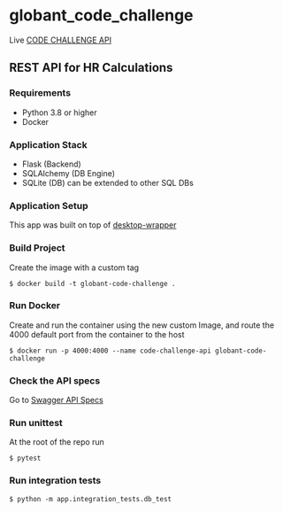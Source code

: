 # globant_code_challenge

Live [CODE CHALLENGE API](https://globantchallenge.sytes.net/apidocs/)

## REST API for HR Calculations

### Requirements

- Python 3.8 or higher
- Docker

### Application Stack

- Flask (Backend)
- SQLAlchemy (DB Engine)
- SQLite (DB) can be extended to other SQL DBs


### Application Setup

This app was built on top of [desktop-wrapper](https://pypi.org/project/desktop-wrapper/)


### Build Project

Create the image with a custom tag

```
$ docker build -t globant-code-challenge .
```

### Run Docker

Create and run the container using the new custom Image, and route the 4000 default port from the container to the host

```
$ docker run -p 4000:4000 --name code-challenge-api globant-code-challenge
```

### Check the API specs

Go to [Swagger API Specs](http://localhost:4000/apidocs)


### Run unittest

At the root of the repo run

```
$ pytest
```

### Run integration tests

```
$ python -m app.integration_tests.db_test
```